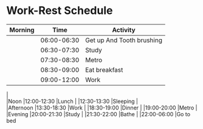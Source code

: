 # Work-Rest Schedule

	  
|Morning    |Time	        |Activity
|-----------|---------------|-----------
|           |06:00-06:30	|Get up And Tooth brushing
|	        |06:30-07:30	|Study
|	        |07:30-08:30	|Metro
|	        |08:30-09:00	|Eat breakfast
|	        |09:00-12:00	|Work
|		
|Noon       |12:00-12:30	|Lunch
|	        |12:30-13:30	|Sleeping
|		
|Afternoon  |13:30-18:30	|Work
|	        |18:30-19:00	|Dinner
|	        |19:00-20:00	|Metro
|		
|Evening    |20:00-21:30	|Study
|	        |21:30-22:00	|Bathe
|	        |22:00-06:00	|Go to bed


